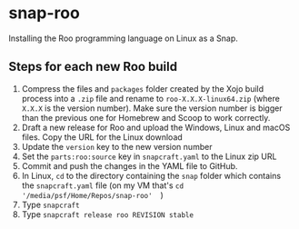 # snap-roo
Installing the Roo programming language on Linux as a Snap.

## Steps for each new Roo build
1. Compress the files and `packages` folder created by the Xojo build process into a `.zip` file and rename to `roo-X.X.X-linux64.zip` (where `X.X.X` is the version number). Make sure the version number is bigger than the previous one for Homebrew and Scoop to work correctly.
2. Draft a new release for Roo and upload the Windows, Linux and macOS files. Copy the URL for the Linux download
3. Update the `version` key to the new version number
4. Set the `parts:roo:source` key in `snapcraft.yaml` to the Linux zip URL
5. Commit and push the changes in the YAML file to GitHub.
6. In Linux, `cd` to the directory containing the `snap` folder which contains the `snapcraft.yaml` file (on my VM that's `cd '/media/psf/Home/Repos/snap-roo' 
`)
7. Type `snapcraft`
8. Type `snapcraft release roo REVISION stable`
